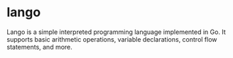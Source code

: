 # lango
Lango is a simple interpreted programming language implemented in Go. It supports basic arithmetic operations, variable declarations, control flow statements, and more.
